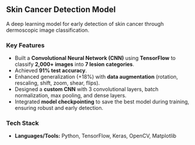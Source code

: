 ## Skin Cancer Detection Model

A deep learning model for early detection of skin cancer through dermoscopic image classification.

### Key Features
- Built a **Convolutional Neural Network (CNN)** using **TensorFlow** to classify **2,000+ images** into **7 lesion categories**.
- Achieved **91% test accuracy**.
- Enhanced generalization (+18%) with **data augmentation** (rotation, rescaling, shift, zoom, shear, flips).
- Designed a **custom CNN** with 3 convolutional layers, batch normalization, max pooling, and dense layers.
- Integrated **model checkpointing** to save the best model during training, ensuring robust and early detection.

### Tech Stack
- **Languages/Tools:** Python, TensorFlow, Keras, OpenCV, Matplotlib
